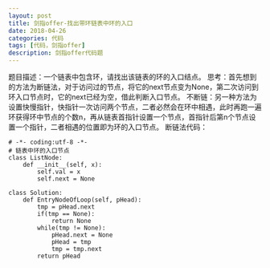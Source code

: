 ```yaml
---
layout: post
title: 剑指offer-找出带环链表中环的入口
date: 2018-04-26
categories: 代码
tags: [代码，剑指offer]
description: 剑指offer代码题
---
```


题目描述：一个链表中包含环，请找出该链表的环的入口结点。
思考：首先想到的方法为断链法，对于访问过的节点，将它的next节点变为None，第二次访问到环入口节点时，它的next已经为空，借此判断入口节点。
不断链：另一种方法为设置快慢指针，快指针一次访问两个节点，二者必然会在环中相遇，此时再跑一遍环获得环中节点的个数n，再从链表首指针设置一个节点，首指针后第n个节点设置一个指针，二者相遇的位置即为环的入口节点。
断链法代码：

```
# -*- coding:utf-8 -*-
# 链表中环的入口节点
class ListNode:
    def __init__(self, x):
        self.val = x
        self.next = None

class Solution:
    def EntryNodeOfLoop(self, pHead):
        tmp = pHead.next
        if(tmp == None):
            return None
        while(tmp != None):
            pHead.next = None
            pHead = tmp
            tmp = tmp.next
        return pHead
```
